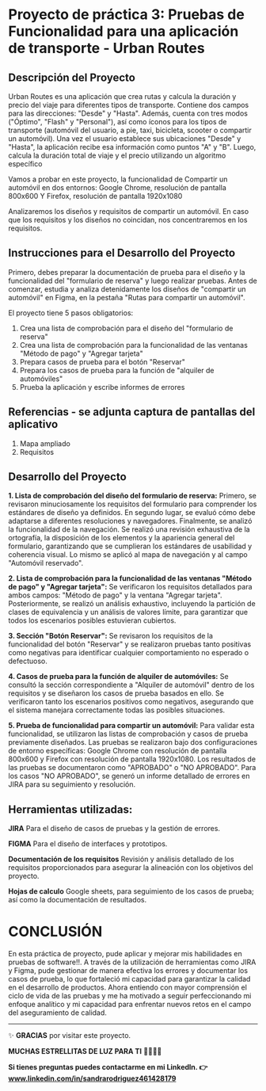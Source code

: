 # Proyecto de práctica 3: Pruebas de Funcionalidad para una aplicación de transporte - Urban Routes

## Descripción del Proyecto

Urban Routes es una aplicación que crea rutas y calcula la duración y precio del viaje para diferentes tipos de transporte.
Contiene dos campos para las direcciones: "Desde" y "Hasta". Además, cuenta con tres modos ("Óptimo", "Flash" y "Personal"), así como íconos para los tipos de transporte (automóvil del usuario, a pie, taxi, bicicleta, scooter o compartir un automóvil).
Una vez el usuario establece sus ubicaciones "Desde" y "Hasta", la aplicación recibe esa información como puntos "A" y "B". Luego, calcula la duración total de viaje y el precio utilizando un algoritmo específico

Vamos a probar en este proyecto, la funcionalidad de Compartir un automóvil en dos entornos:
Google Chrome, resolución de pantalla 800x600 Y Firefox, resolución de pantalla 1920x1080

Analizaremos los diseños y requisitos de compartir un automóvil. En caso que los requisitos y los diseños no coincidan, nos concentraremos en los requisitos.


## Instrucciones para el Desarrollo del Proyecto

Primero, debes preparar la documentación de prueba para el diseño y la funcionalidad del "formulario de reserva" y luego realizar pruebas. Antes de comenzar, estudia y analiza detenidamente los diseños de "compartir un automóvil" en Figma, en la pestaña "Rutas para compartir un automóvil".

El proyecto tiene 5 pasos obligatorios:
1. Crea una lista de comprobación para el diseño del "formulario de reserva"
2. Crea una lista de comprobación para la funcionalidad de las ventanas "Método de pago" y "Agregar tarjeta"
3. Prepara casos de prueba para el botón "Reservar"
4. Prepara los casos de prueba para la función de "alquiler de automóviles"
5. Prueba la aplicación y escribe informes de errores

## Referencias - se adjunta captura de pantallas del aplicativo

1. Mapa ampliado 
2. Requisitos
   
## Desarrollo del Proyecto

**1. Lista de comprobación del diseño del formulario de reserva:** Primero, se revisaron minuciosamente los requisitos del formulario para comprender los estándares de diseño ya definidos. En segundo lugar, se evaluó cómo debe adaptarse a diferentes resoluciones y navegadores. Finalmente, se analizó la funcionalidad de la navegación. Se realizó una revisión exhaustiva de la ortografía, la disposición de los elementos y la apariencia general del formulario, garantizando que se cumplieran los estándares de usabilidad y coherencia visual. Lo mismo se aplicó al mapa de navegación y al campo "Automóvil reservado".

**2. Lista de comprobación para la funcionalidad de las ventanas "Método de pago" y "Agregar tarjeta":** Se verificaron los requisitos detallados para ambos campos: "Método de pago" y la ventana "Agregar tarjeta". Posteriormente, se realizó un análisis exhaustivo, incluyendo la partición de clases de equivalencia y un análisis de valores límite, para garantizar que todos los escenarios posibles estuvieran cubiertos. 

**3. Sección "Botón Reservar":** Se revisaron los requisitos de la funcionalidad del botón "Reservar" y se realizaron pruebas tanto positivas como negativas para identificar cualquier comportamiento no esperado o defectuoso.

**4. Casos de prueba para la función de alquiler de automóviles:** Se consultó la sección correspondiente a "Alquiler de automóvil" dentro de los requisitos y se diseñaron los casos de prueba basados en ello. Se verificaron tanto los escenarios positivos como negativos, asegurando que el sistema manejara correctamente todas las posibles situaciones.

**5. Prueba de funcionalidad para compartir un automóvil:** Para validar esta funcionalidad, se utilizaron las listas de comprobación y casos de prueba previamente diseñados. Las pruebas se realizaron bajo dos configuraciones de entorno específicas: Google Chrome con resolución de pantalla 800x600 y Firefox con resolución de pantalla 1920x1080.  Los resultados de las pruebas se documentaron como "APROBADO" o "NO APROBADO". Para los casos "NO APROBADO", se generó un informe detallado de errores en JIRA para su seguimiento y resolución.

## Herramientas utilizadas:

**JIRA** Para el diseño de casos de pruebas y la gestión de errores.

**FIGMA** Para el diseño de interfaces y prototipos.

**Documentación de los requisitos** Revisión y análisis detallado de los requisitos proporcionados para asegurar la alineación con los objetivos del proyecto.

**Hojas de calculo** Google sheets, para seguimiento de los casos de prueba; así como la documentación de resultados.

# CONCLUSIÓN

En esta práctica de proyecto, pude aplicar y mejorar mis habilidades en pruebas de software!!. A través de la utilización de herramientas como JIRA y Figma, pude gestionar de manera efectiva los errores y documentar los casos de prueba, lo que fortaleció mi capacidad para garantizar la calidad en el desarrollo de productos. Ahora entiendo con mayor comprensión el ciclo de vida de las pruebas y me ha motivado a seguir perfeccionando mi enfoque analítico y mi capacidad para enfrentar nuevos retos en el campo del aseguramiento de calidad.

************


:sparkles: **GRACIAS** por visitar este proyecto. 

**MUCHAS ESTRELLITAS DE LUZ PARA TI** :star2::star2::star2::star2:

**Si tienes preguntas puedes contactarme en mi Linkedln. :point_right: www.linkedin.com/in/sandrarodriguez461428179**







